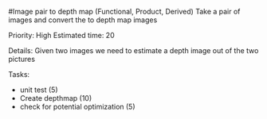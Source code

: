 #Image pair to depth map (Functional, Product, Derived)
Take a pair of images and convert the to depth map images

Priority: High
Estimated time: 20

Details:
Given two images we need to estimate a depth image out of the two pictures

Tasks:
- unit test (5)
- Create depthmap (10)
- check for potential optimization (5)
